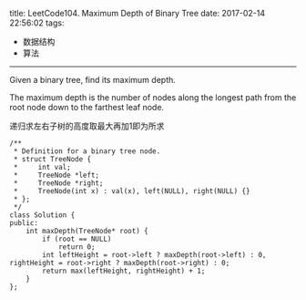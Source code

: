 title: LeetCode104. Maximum Depth of Binary Tree
date: 2017-02-14 22:56:02
tags: 
- 数据结构
- 算法
---

Given a binary tree, find its maximum depth.

The maximum depth is the number of nodes along the longest path from the root node down to the farthest leaf node.

递归求左右子树的高度取最大再加1即为所求

```
/**
 * Definition for a binary tree node.
 * struct TreeNode {
 *     int val;
 *     TreeNode *left;
 *     TreeNode *right;
 *     TreeNode(int x) : val(x), left(NULL), right(NULL) {}
 * };
 */
class Solution {
public:
    int maxDepth(TreeNode* root) {
        if (root == NULL)
            return 0;
        int leftHeight = root->left ? maxDepth(root->left) : 0, rightHeight = root->right ? maxDepth(root->right) : 0;
        return max(leftHeight, rightHeight) + 1;
    }
};
```